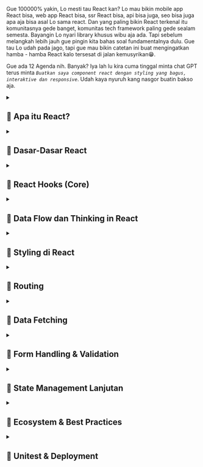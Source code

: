 Gue 100000% yakin, Lo mesti tau React kan? Lo mau bikin mobile app React bisa, web app React bisa, ssr React bisa, api bisa juga, seo bisa juga apa aja bisa asal Lo sama react. Dan yang paling bikin React terkenal itu komunitasnya gede banget, komunitas tech framework paling gede sealam semesta. Bayangin Lo nyari library khusus wibu aja ada. Tapi sebelum melangkah lebih jauh gue pingin kita bahas soal fundamentalnya dulu. Gue tau Lo udah pada jago, tapi gue mau bikin catetan ini buat mengingatkan hamba - hamba React kalo tersesat di jalan kemusyrikan😁.

Gue ada 12 Agenda nih. Banyak? Iya lah lu kira cuma tinggal minta chat GPT terus minta *`Buatkan saya component react dengan styling yang bagus, interaktive dan responsive`*. Udah kaya nyuruh kang nasgor buatin bakso aja.

<details>
<summary><h2>📌 Apa itu React?</h2></summary>

<h4>🪡 React itu Library atau Framework?</h4>

<img class="img-fluid" alt="image" src="https://raw.githubusercontent.com/feri-irawansyah/docs/refs/heads/main/fundamental-react/assets/react-docs.png" />

Kalo lu nyasar atau cari *`React`* di google search. Nah mesti bakal muncul web `https://react.dev`. Nah terus lu masuk di halaman pertama langsung muncul tulisan yang harusnya Lo bisa baca atau kalo Lo translate ke bahasa indonesia jadi 

<h3 class="text-danger text-underlined text-uppercase">Perpustakaan untuk antarmuka pengguna web dan asli</h3>

React itu library, dependencies, package, atau benda - benda semacam itu bukan `framework`. Framework itu kerangka kerja bro kaya Lo misal mau masak di resto itu udh ada tata caranya, alat - alat nya lengkap dan ada aturan nya harus steril, bersih, rapi, harus ikutin sop nya.

Beda kaya Lo masak di dapur orang jawa

<img class="img-fluid" alt="image" src="https://raw.githubusercontent.com/feri-irawansyah/docs/refs/heads/main/fundamental-react/assets/orang-jawa.jpg" />

Lo ngga perlu rapi, ngga perlu pake seragam, steril, ngga ada sop yang penting masakan halal dan ngga membunuh asal Lo jangan sampe bakar rumah aja.

Itulah framework suatu kerangka yang udah dibuatin orang atau organisasi biar Lo kaga sembarangan ngoplos source code Lo. React beda bro dia bukan framework, tapi dia library yang isinya itu fitur - fitur mempermudah hidup Lo, bukan mempersulit hidup Lo dan Lo terserah mau lakuin apa aja pake react. Misalnya gini bro, Lo mau masak nasgor di dapur orang jawa nih tanpa framework Lo nyalain api, panasin minyak, siapin bumbu, tumis, masukin nasi, aduk - aduk, angkat, lalu jadi. Nah fitur - fitur dan bahan nya itulah React bro.

Jadi kalo misal Lo ulek bumbu sendiri artinya Lo buat UI pake React Lo jahit sendiri, kalo Lo beli bumbu Racik, Sasa, Sajiku dkk Lo artinya pake third party library buatan orang kaya Ant Design, Chakra UI, MUI, Bootstrap dll.

<h4>🪡 Bedanya React dan Vanila JS</h4>

Javascript DOM Lo mesti pernah pake pas kuliah atau pas liat tutorial javascript. Nah sekarang mesti Lo nanya apa bedanya React sama Valina JavaScript? Gue bikin pake Javascript juga bisa kali?.

Analoginya gini Lo misal mau bikin patung, nah Lo di kasih tanah liat segelondongan Lo mesti harus punya skill dewa dulu tuh buat bikin idung,muka,kuping dll, iya kalo bagus? kalo lebih mirip kaya alien? kan kocak.

Bedain kalo Lo misal di kasih Lego nah Lo tinggal susun tuh kepingan - kepingannya.  Bahkan bukan cuma patungnya Lo bisa bikin istananya sekalian sama politiknya 😎. React itu kaya Lego jadi kalo lo mau buat patung Lo tinggal rakit kepingan/component nya, ngga perlu jadi Dewa Javascript dulu dan manual pake DOM. Gue kasih contoh

```html
<!-- contoh pake Vanila JS -->
<!DOCTYPE html>
<html>
  <body>
    <div id="app"></div>
    <script>
      let count = 0;

      const app = document.getElementById("app");
      const p = document.createElement("p");
      p.textContent = "Count: 0";

      const button = document.createElement("button");
      button.textContent = "Tambah";

      button.addEventListener("click", () => {
        count++;
        p.textContent = "Count: " + count;
      });

      app.appendChild(p);
      app.appendChild(button);
    </script>
  </body>
</html>
```

```html
<!-- contoh pake React -->
<!DOCTYPE html>
<html>
  <head>
    <meta charset="UTF-8" />
    <title>React Example</title>
    <!-- Babel -->
    <script src="https://unpkg.com/@babel/standalone/babel.min.js"></script>
    <!-- React dan ReactDOM dari CDN -->
    <script src="https://unpkg.com/react@18/umd/react.development.js"></script>
    <script src="https://unpkg.com/react-dom@18/umd/react-dom.development.js"></script>
  </head>
  <body>
    <div id="app"></div>

    <script>
      let count = 0;

      function render() {
        const element = React.createElement(
          "div",
          null,
          React.createElement("p", null, "Count: " + count),
          React.createElement(
            "button",
            {
              onClick: () => {
                count++;
                render();
              },
            },
            "Tambah"
          )
        );

        ReactDOM.createRoot(document.getElementById("app")).render(element);
      }

      render();
    </script>
  </body>
</html>
```

```html
<!-- Babel -->
<script src="https://unpkg.com/@babel/standalone/babel.min.js"></script>
<!-- React dan ReactDOM dari CDN -->
<script src="https://unpkg.com/react@18/umd/react.development.js"></script>
<script src="https://unpkg.com/react-dom@18/umd/react-dom.development.js"></script>
```
Cdn harus ada React, ReactDOM dan Babel, karena browser tidak bisa langsung membaca JSX. Jadi Lo harus pake Babel.

`React.createElement("element HTML", atribut, "Content"),`

Sekilas kaya lebih panjang React? iya lo ngga salah liat kok, karena masih pake `createElement` dan `render`. Tapi coba bayangin misal gue mau nambah element baru. Misal gue pake Vanila JS jadi gue harus `document.createElement('elemnt html')` terus gue isi content nya apa, atributnya apa dan tambahin `appendChild`. Bayangin misalnya gue bikin satu halaman web bakal berapa banyak gue melakukan proses mondar - mandir gitu?

Nah sekarang kalo pake React `React.createElement('elemnt html')` di dalemnya `React.createElement('parent')` otomatis React akan memasukan element baru beserta content dan atributnya didalam satu element `<div>` yang sama.

`ReactDOM.createRoot(document.getElementById("app")).render(element);` lalu ini apa? Nah ini cuma buat initialisasi aja bro. Jadi `ReactDOM` akan membuat root project lo di dalam `<div id="app"></div>` dan `render(element)` element HTML di dalamnya. `id="tidak harus app`, bebas apa aja asal ketika di panggil di `getElementById` itu harus related. Jadi semua aplikasi dan element HTML Lo akan masuk di dalam root project ini `<div id="app"></div>`.

Sedangkan `.render(disini wajib berisi elemnt html)` Lo bisa isi pake `React.createElement` atau pake JSX. 

Kebayang ya React mempermudah hidup Lo yang udah awal bulan tapi gajian belom cair. React juga menyediakan fitur yang lebih membantu hidup Lo lagi bro, yaitu JSX dan Component. Apa itu bro 🤔?


</details>

<details>
<summary><h2>📌 Dasar-Dasar React</h2></summary>

<h4>🪡 JSX (JavaScript XML)</h4>

Sebelumnya React udah mempermudah Lo bikin elemnt HTML di Javascript kan bro? Nah tapi kalo Lo nulis begitu dan code Lo banyak sampe ada banyak file itu bakal susah dibaca dan ketika Lo selsai ngoding, Lo mesti bakal jijik liatnya. 

Nah di React kita bisa pake JSX & Component untuk mempermudah hidup Lo bro.
1. JSX (JavaScript XML) itu Lo bisa nulis element HTML di Javascript (tanpa "", tanpa '' atau mantra - mantra lain. Lo tinggal tulis langsung element HTML nya). Contoh `<div></div> atau <div></div>`.
2. Component itu kaya kepingan - kepingan yang isinya itu JSX pake function atau class (udah jarang dipake sejak Recat V18) Javascript.

```js
const App = () => {
  return (
    <div><h1>Hello World</h1></div>
  )
};

// Atau pake ini sama aja
function App() {
  return <div><h1>Hello World</h1></div>
}
```

function `App` ini adalah Component bro dimana isinya itu HTML tanpa '', "", createElement, atau cari atribut, cari elemnt. React ga butuh itu bro tinggal tulis di Return nya. Dan kalo gue breakdown dari code sebelumnya jadi

```html
<!DOCTYPE html>
<html>
  <head>
    <meta charset="UTF-8" />
    <title>React Example</title>
    <!-- Babel -->
    <script src="https://unpkg.com/@babel/standalone/babel.min.js"></script>
    <!-- React dan ReactDOM dari CDN -->
    <script src="https://unpkg.com/react@18/umd/react.development.js"></script>
    <script src="https://unpkg.com/react-dom@18/umd/react-dom.development.js"></script>

  </head>
  <body>
    <div id="app"></div>

    <script type="text/babel">
      function App() {
        return <div><h1>Hello World</h1></div>
      }

      ReactDOM.createRoot(document.getElementById("app")).render(<App />);

    //   <App /> JSX bikin function jadi element HTML
    </script>
  </body>
</html>
```
<img class="img-fluid" alt="image" src="https://raw.githubusercontent.com/feri-irawansyah/docs/refs/heads/main/fundamental-react/assets/hello-world.png" />

Simple kan? Okeh sekarang misal gue pingin pisahin `<h1>` di function terpisah, atau bikin element yang lebih banyak.

```html
<!DOCTYPE html>
<html>
  <head>
    <meta charset="UTF-8" />
    <title>React Example</title>
    <!-- Babel -->
    <script src="https://unpkg.com/@babel/standalone/babel.min.js"></script>
    <!-- React dan ReactDOM dari CDN -->
    <script src="https://unpkg.com/react@18/umd/react.development.js"></script>
    <script src="https://unpkg.com/react-dom@18/umd/react-dom.development.js"></script>
  </head>
  <body>
    <div id="app"></div>

    <script>
      function App() { // parent
        return (
          <div>
            <Header /> // element Header di panggil di function App
            <div>
                Content
            </div>
            <Footer /> // element Footer di panggil di function App
          </div>
        );
      }

      function Header() { // child
        return <h1>Hello World</h1>
      }

      function Footer() { // child
        return <p>Footer</p>
      }

      ReactDOM.createRoot(document.getElementById("app")).render(<App />);

    //   <App /> JSX bikin function jadi element HTML    
    </script>
  </body>
</html>
```
Lo bisa isi element HTML langsung di function dan bisa lo rangkai sendiri. Lebih mempermudah hidup Lo kan bro?. Udah ngga perlu createElemnt, getElement, bikin atribut di elemnt html, cari - cari elemnt, cari atribut, dan sebagainya. Jadi udah kebayang kan Lo ngoding tapi serasa lagi main Lego kaya pas waktu Lo masih kecil.

<h4>🪡 Aturan Component & JSX</h4>
Nah Component dan JSX di React juga punya aturan pake bro kaya obat dokter kalo Lo minum kebanyakan Lo bisa Overdosis dan Kalo kurang sakit Lo ga sembuh - sembuh.

1. Component harus di pake pake function.
Nah aturan ini hanya berlaku di React V18 keatas di versi sebelumnya Lo bisa pake class atau function dan return harus element HTML bisa `return <div></div>` atau `return (<div></div>)` biar lebih rapi. Dan lo ngga bisa mentah - mentah langsung nulis element HTML di file Javascript. atau di tag JavaScript.
```html
<script>
 < div><h1>Hello World</h1></div> // kaya gini ngga boleh
</script>
```

2. Component hanya boleh return/render 1 element HTML.
Tadi kok bisa return 2 sampe 5 elemnt HTML, tapi sekarang hanya bisa return 1 elemnt HTML? Beda bro, maksudnya return 1 element HTML itu `return <div><element atau jsx lain/></div>` yang ngga boleh itu:
```js
// Ga boleh return banyak element HTML
return (
    <h1>Hello World</h1>
    <h2>React</h2>
    <div>
    </div>
);
// Yang diperbolehkan
return (
    <> 
        <h1>Hello World</h1>
        <h2>React</h2>
        <div>
        </div>
    </>
);
```
Atau kalo Lo ga butuh tag HTML Lo bisa pake `<></>` atau `<>` untuk membungkus elemnt HTML.

3. Component ga boleh return kurung kurawal `{}` atau kurung kotak `[]`.
Kalo Lo render `{}` React bakal mengira kalo function yang Lo bikin itu return Object atau Array, bukan JSX atau Element HTML. Jadi ga boleh return `{}`.

4. Format functional Component harus `PascalCase` (ga boleh `camelCase`, `kebab-case`, `snake_case`).
```js
function PascalCase() {
  return <h1>Hello World</h1>
}

// ga boleh
function camelCase() {
  return <h1>Hello World</h1>
}
function kebab-case() {
  return <h1>Hello World</h1>
}
function snake_case() {
  return <h1>Hello World</h1>
}
```

5. Element HTML harus punya tutup (close tag).
```js
<img/> 
<br/>
<input/>

// ga boleh (wajib ada />)
<img>
<br>
<input>
```

6. Atribut HTML harus dengan format `camelCase`.
```js
// ga boleh pake onclick
<button onClick={() => console.log("Hello World")}>Submit</button>
```
Ada beberapa pengecualian untuk atribut `for` dan `class`. Di React ini di pake `htmlFor` dan `className` untuk atribut `for` dan `class` HTML. Kenapa? Karena React menggunakan file .js, .ts, .jsx, .tsx jadi `for` dan `class` akan dianggap keyword `for` untuk looping dan `class` untuk object class.
```js
<label htmlFor="submit">Submit</label>
<button className="submit">Submit</button>
```

7. Untuk menampilkan value harus menggunakan kurung kurawal `{}`.
```js
function PanggilNama() {

    const name = "Satria Baja Ringan";
  return <h1>Hello {name}</h1>
}
```

8. Jika terdapat kondisi maka harus menggunakan operator ternary.
```js
function PanggilNama() {

    const name = "Satria Baja Ringan";
  return name ? <h1>Hello {name}</h1> : <h1>Hello World</h1>
}
```

9. Gunakan `key` pada looping di HTML.
```js
function PanggilNama() {

    const name = ["Satria", "Baja", "Ringan"];
  return (
    <>
        {name.map((item, index) => {
            return <h1 key={index}>{item}</h1>
        })}
    </>
  )
}
```
10. Jika ingin menambahkan inline style di elemnt HTML, maka harus menggunakan `camelCase` untuk nama style nya dan di pake kurung kurawal `{}` berupa objek.
```js
function PanggilNama() {

    const name = ["Satria", "Baja", "Ringan"];
  return (
    <>
        {name.map((item, index) => {
            return <h1 key={index} style={{color: "red", fontSize: "20px"}}>{item}</h1>
        })}
    </>
  )
}
```

Okeh jadi itu aturan dalam Component dan JSX di React. Ibarat Lo mau mau kerja lewat Ordal (Orang Dalam) Lo harus baik ke orangnya, jaga nama baiknya, dan Lo siap ga enakan orangnya. Tapi masuknya mudah dibandingkan Lo lamar sendiri Lo harus Lulusan Kampus Terbaik, Portfolio Keren, Skill Dewa, dan Punya Psikolog normal dan itu belum tentu keterima kaya Lo pake Vanila JS yang ujung - ujungnya banyak error <span class="text-danger fw-bold">Undefined is not a function<span>

<h4>🪡 Props</h4>

Sekarang udah paham lah ha soal Component dan JSX, di Component juga dia bisa melakukan render data, conditional render dan looping data yang ada di function component nya sendiri. Sekarang Lo ngeh ngga bro React bisa render data yang ada di function component nya, gimana kalo data yang di render itu dari component lain jadi join data antar component. Bisa bro di React ada yang namanya `props`. `Props` adalah argument yang ada di function component jadi misal:
```js
function PanggilNama(props) {

    return <h1>Hello {props.name}</h1>
}

// Atau seperti ini pake destructure
function PanggilNama({name}) {

    return <h1>Hello {name}</h1>
}

<PanggilNama name="Satria Baja Ringan"/>
```
Di React `props` itu bentuknya Object `{}`. Dan `props` itu bisa di akses di dalam function component nya. `Props` ini datanya statis, artinya tidak bisa di ubah baik di ubah dari Parent Component ataupun di ubah dari Child Component. Selain data, Lo juga bisa join atau memberikan function dan elemnt HTML bahkan JSX juga bisa diberikan ke `props`.
1. String, Number, Boolean, Array, Object dan null.
```js
<PanggilNama nama="Satria Baja Ringan" umur={20} jomblo={true} temenLuckNut={["Satria", "Baja", "Ringan"]} alamat={{kota: "Jakarta", provinsi: "DKI Jakarta"}}/>
```

2. Function dan Callback.
```js
<PanggilNama nama="Satria Baja Ringan" onClick={() => console.log("Hello World")}/>

// Atau seperti ini
function handleClick() {
  console.log("Hello World")
}
<PanggilNama nama="Satria Baja Ringan" onClick={handleClick}/>
```

3. React Elemnt dan JSX.
```js
<TombolKehidupan tombol={<button>Pencet</button>}>
```

4. Children (Special Props).
```js
<PanggilNama>
    <h1>Hello World</h1>
</PanggilNama>

// function paggil nama
function PanggilNama({children}) {
    return <div>{children}</div>
}
```
5. Default Props.
```js
<PanggilNama nama="Satria Baja Ringan" umur={20} jomblo={true} temenLuckNut={["Satria", "Baja", "Ringan"]} alamat={{kota: "Jakarta", provinsi: "DKI Jakarta"}}/>

// Atau seperti ini
function PanggilNama({nama = "Satria Baja Ringan", umur = 20, jomblo = true, temenLuckNut = ["Satria", "Baja", "Ringan"], alamat = {kota: "Jakarta", provinsi: "DKI Jakarta"}}) {
    return <h1>Hello {nama}</h1>
}
```

```html
<!DOCTYPE html>
<html>
  <head>
    <meta charset="UTF-8" />
    <title>React Example</title>
    <!-- Babel -->
    <script src="https://unpkg.com/@babel/standalone/babel.min.js"></script>
    <!-- React dan ReactDOM dari CDN -->
    <script crossorigin src="https://unpkg.com/react@18/umd/react.development.js"></script>
    <script crossorigin src="https://unpkg.com/react-dom@18/umd/react-dom.development.js"></script>

  </head>
  <body>
    <div id="app"></div>

    <script type="text/babel">
        // Atau seperti ini
        function PanggilNama({nama = "Satria Baja Ringan", umur = 20, jomblo = true, temenLuckNut = ["Satria", "Baja", "Ringan"], alamat = {kota: "Jakarta", provinsi: "DKI Jakarta"}}) {
            return (
                <div>
                    <h1>Hello {nama}</h1>
                    <h2>Umur: {umur}</h2>
                    <h2>Jomblo: {jomblo ? "Ya" : "Tidak"}</h2>
                    <h2>Teman Luck Nut: {temenLuckNut.join(", ")}</h2>
                    <h2>Alamat: {alamat.kota}, {alamat.provinsi}</h2>
                </div>
            )
        }

        function App() {
            return <PanggilNama nama="Satria Baja Ringan" umur={20} jomblo={true} temenLuckNut={["Satria", "Baja", "Ringan"]} alamat={{kota: "Jakarta", provinsi: "DKI Jakarta"}}/>
        }

         ReactDOM.createRoot(document.getElementById("app")).render(<App />);

        //   <App /> JSX bikin function jadi element HTML
    </script>
  </body>
</html>
```

<img class="img-fluid" alt="image" src="https://raw.githubusercontent.com/feri-irawansyah/docs/refs/heads/main/fundamental-react/assets/props.png" />

Okeh sekarang Lo harusnya udah ada gambaran gimana cara pharse data di react misalnya Lo call dari api, atau simpen data di file json bisa bro.
```js
masih gue pikir

```
Okeh tapi Lo harusnya mikir, gmna kalo datanya berubah? Misalnya Lo click terus bisa edit data kayak di DOM?

<h4>🪡 State</h4>

Okeh bro, sebelum nya Lo udah pake `props` nah terus Lo kepikiran gimana kalo datanya bisa Lo ubah - ubah. Untuk melakukan itu Lo perlu yang namanya `state` atau keadaan. Jadi misal Lo punya tombol jika di click maka akan mengubah warna background atau input untuk mengisikan data.

</details>

<details>
<summary><h2>📌 React Hooks (Core)</h2></summary>

Lagi ditulis...

</details>

<details>
<summary><h2>📌 Data Flow dan Thinking in React</h2></summary>

Lagi ditulis...

</details>

<details>
<summary><h2>📌 Styling di React</h2></summary>

Lagi ditulis...

</details>

<details>
<summary><h2>📌 Routing</h2></summary>

Lagi ditulis...

</details>

<details>
<summary><h2>📌 Data Fetching</h2></summary>

Lagi ditulis...

</details>

<details>
<summary><h2>📌 Form Handling & Validation</h2></summary>

Lagi ditulis...

</details>

<details>
<summary><h2>📌 State Management Lanjutan</h2></summary>

Lagi ditulis...

</details>

<details>
<summary><h2>📌 Ecosystem & Best Practices</h2></summary>

Lagi ditulis...

</details>

<details>
<summary><h2>📌 Unitest & Deployment</h2></summary>

Lagi ditulis...

</details>

